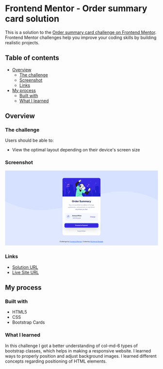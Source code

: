 # Frontend Mentor - Order summary card solution

This is a solution to the [Order summary card challenge on Frontend Mentor](https://www.frontendmentor.io/challenges/order-summary-component-QlPmajDUj). Frontend Mentor challenges help you improve your coding skills by building realistic projects. 


## Table of contents

- [Overview](#overview)
  - [The challenge](#the-challenge)
  - [Screenshot](#screenshot)
  - [Links](#links)
- [My process](#my-process)
  - [Built with](#built-with)
  - [What I learned](#what-i-learned)

## Overview

### The challenge

Users should be able to:

- View the optimal layout depending on their device's screen size

### Screenshot

![](images/Screenshot.png)

### Links

- [Solution URL](https://github.com/mdajmalshadab/Front-End-Projects/tree/Practice-Projects/1.%20Order-Summary)
- [Live Site URL](https://mdajmalshadab.github.io/Front-End-Projects/1.%20Order-Summary/index.html)

## My process

### Built with

- HTML5
- CSS
- Bootstrap Cards


### What I learned

In this challenge I got a better understanding of col-md-6 types of bootstrap classes, which helps in making a responsive website. I learned ways to properly position and adjust background images. I learned different concepts regarding positioning of HTML elements. 
